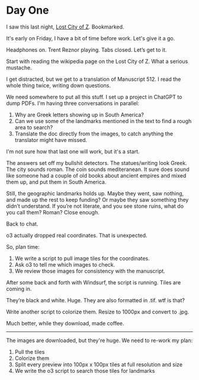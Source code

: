 # Day One

I saw this last night, [Lost City of Z](https://openai.com/openai-to-z-challenge/). Bookmarked.

It's early on Friday, I have a bit of time before work. Let's give it a go.

Headphones on. Trent Reznor playing. Tabs closed. Let’s get to it.

Start with reading the wikipedia page on the Lost City of Z. What a serious mustache.

I get distracted, but we get to a translation of Manuscript 512. I read the whole thing twice, writing down questions.

We need somewhere to put all this stuff. I set up a project in ChatGPT to dump PDFs. I'm having three conversations in parallel:

1. Why are Greek letters showing up in South America?
2. Can we use some of the landmarks mentioned in the text to find a rough area to search?
3. Translate the doc directly from the images, to catch anything the translator might have missed.

I'm not sure how that last one will work, but it's a start.

The answers set off my bullshit detectors. The statues/writing look Greek. The city sounds roman. The coin sounds mediteranean. It sure does sound like someone had a couple of old books about ancient empires and mixed them up, and put them in South America.

Still, the geographic landmarks holds up. Maybe they went, saw nothing, and made up the rest to keep funding? Or maybe they saw something they didn’t understand. If you’re not literate, and you see stone ruins, what do you call them? Roman? Close enough.

Back to chat.

o3 actually dropped real coordinates. That is unexpected.

So, plan time:

1. We write a script to pull image tiles for the coordinates.
2. Ask o3 to tell me which images to check.
3. We review those images for consistency with the manuscript.

After some back and forth with Windsurf, the  script is running. Tiles are coming in.

They’re black and white. Huge. They are also formatted in .tif. wtf is that?

Write another script to colorize them. Resize to 1000px and convert to .jpg.

Much better, while they download, made coffee.

---

The images are downloaded, but they're huge. We need to re-work my plan:

1. Pull the tiles
2. Colorize them
3. Split every preview into 100px x 100px tiles at full resolution and size
4. We write the o3 script to search those tiles for landmarks
